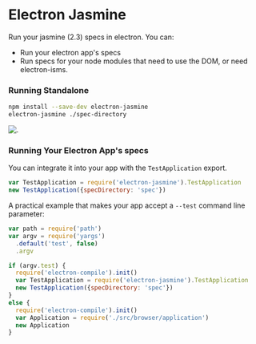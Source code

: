 # Electron Jasmine

Run your jasmine (2.3) specs in electron. You can:

* Run your electron app's specs
* Run specs for your node modules that need to use the DOM, or need electron-isms.

### Running Standalone

```bash
npm install --save-dev electron-jasmine
electron-jasmine ./spec-directory
```

![.](https://cloud.githubusercontent.com/assets/69169/8792820/7ff18c8e-2f21-11e5-9245-252ba4b380b1.png)

### Running Your Electron App's specs

You can integrate it into your app with the `TestApplication` export.

```js
var TestApplication = require('electron-jasmine').TestApplication
new TestApplication({specDirectory: 'spec'})
```

A practical example that makes your app accept a `--test` command line parameter:

```js
var path = require('path')
var argv = require('yargs')
  .default('test', false)
  .argv

if (argv.test) {
  require('electron-compile').init()
  var TestApplication = require('electron-jasmine').TestApplication
  new TestApplication({specDirectory: 'spec'})
}
else {
  require('electron-compile').init()
  var Application = require('./src/browser/application')
  new Application
}
```
